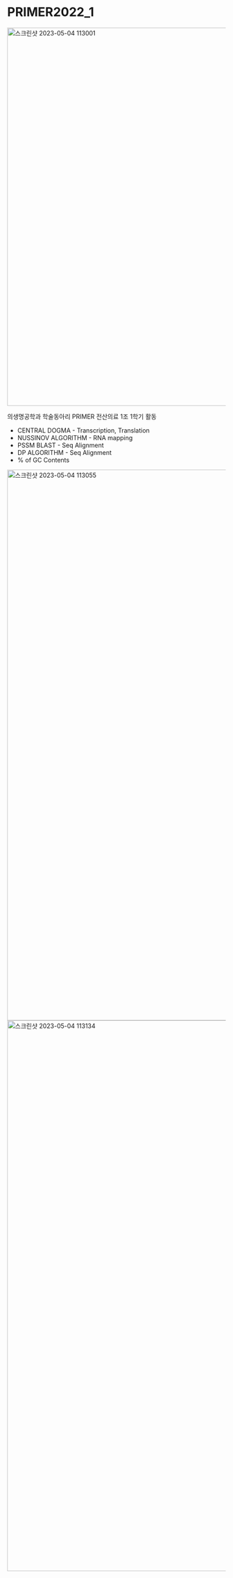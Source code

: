 # PRIMER2022_1
<img width="870" alt="스크린샷 2023-05-04 113001" src="https://user-images.githubusercontent.com/101031710/236098765-d52b16db-00a0-4273-aa97-08ce17bf1bdd.png">

의생명공학과 학술동아리 PRIMER
전산의료 1조 1학기 활동
- CENTRAL DOGMA - Transcription, Translation
- NUSSINOV ALGORITHM - RNA mapping
- PSSM BLAST - Seq Alignment
- DP ALGORITHM - Seq Alignment
- % of GC Contents

<img width="1267" alt="스크린샷 2023-05-04 113055" src="https://user-images.githubusercontent.com/101031710/236098791-3c911e7c-57ab-430f-9db3-8da07311a6c6.png">

<img width="1267" alt="스크린샷 2023-05-04 113134" src="https://user-images.githubusercontent.com/101031710/236098800-e4ced031-dd62-4601-9ce0-5b1c03c7c0de.png">
